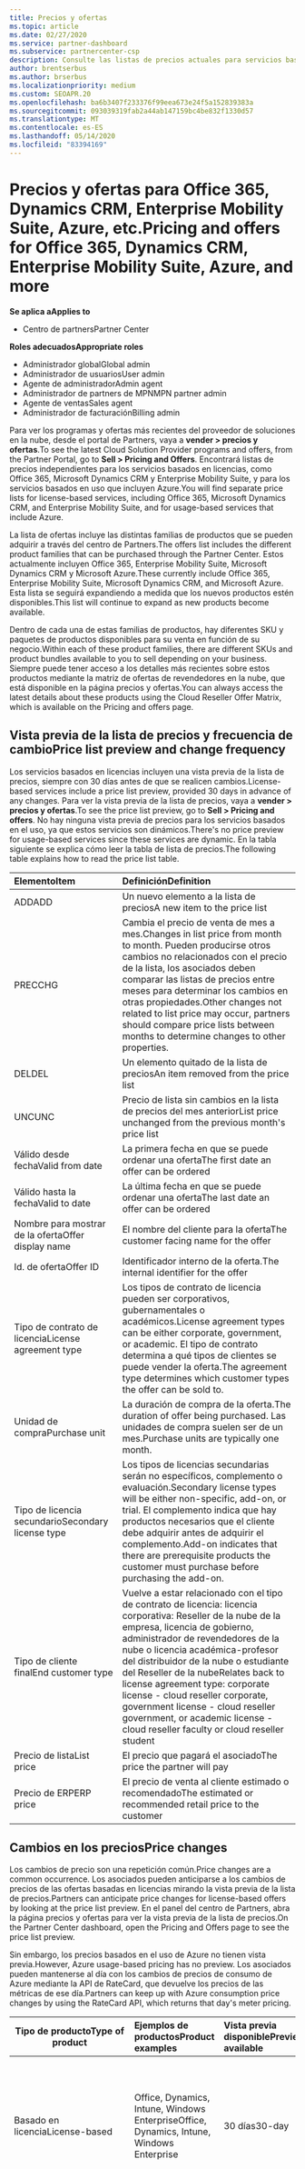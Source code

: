 ```yaml
---
title: Precios y ofertas
ms.topic: article
ms.date: 02/27/2020
ms.service: partner-dashboard
ms.subservice: partnercenter-csp
description: Consulte las listas de precios actuales para servicios basados en licencias como Office 365, Microsoft Dynamics CRM y Enterprise Mobility Suite, y servicios basados en uso como Azure.
author: brentserbus
ms.author: brserbus
ms.localizationpriority: medium
ms.custom: SEOAPR.20
ms.openlocfilehash: ba6b3407f233376f99eea673e24f5a152839383a
ms.sourcegitcommit: 093039319fab2a44ab147159bc4be832f1330d57
ms.translationtype: MT
ms.contentlocale: es-ES
ms.lasthandoff: 05/14/2020
ms.locfileid: "83394169"
---
```

# <a name="pricing-and-offers-for-office-365-dynamics-crm-enterprise-mobility-suite-azure-and-more"></a><span data-ttu-id="e4450-103">Precios y ofertas para Office 365, Dynamics CRM, Enterprise Mobility Suite, Azure, etc.</span><span class="sxs-lookup"><span data-stu-id="e4450-103">Pricing and offers for Office 365, Dynamics CRM, Enterprise Mobility Suite, Azure, and more</span></span>

<span data-ttu-id="e4450-104">**Se aplica a**</span><span class="sxs-lookup"><span data-stu-id="e4450-104">**Applies to**</span></span>

- <span data-ttu-id="e4450-105">Centro de partners</span><span class="sxs-lookup"><span data-stu-id="e4450-105">Partner Center</span></span>

<span data-ttu-id="e4450-106">**Roles adecuados**</span><span class="sxs-lookup"><span data-stu-id="e4450-106">**Appropriate roles**</span></span>

- <span data-ttu-id="e4450-107">Administrador global</span><span class="sxs-lookup"><span data-stu-id="e4450-107">Global admin</span></span>
- <span data-ttu-id="e4450-108">Administrador de usuarios</span><span class="sxs-lookup"><span data-stu-id="e4450-108">User admin</span></span>
- <span data-ttu-id="e4450-109">Agente de administrador</span><span class="sxs-lookup"><span data-stu-id="e4450-109">Admin agent</span></span>
- <span data-ttu-id="e4450-110">Administrador de partners de MPN</span><span class="sxs-lookup"><span data-stu-id="e4450-110">MPN partner admin</span></span>
- <span data-ttu-id="e4450-111">Agente de ventas</span><span class="sxs-lookup"><span data-stu-id="e4450-111">Sales agent</span></span>
- <span data-ttu-id="e4450-112">Administrador de facturación</span><span class="sxs-lookup"><span data-stu-id="e4450-112">Billing admin</span></span>

<span data-ttu-id="e4450-113">Para ver los programas y ofertas más recientes del proveedor de soluciones en la nube, desde el portal de Partners, vaya a **vender > precios y ofertas**.</span><span class="sxs-lookup"><span data-stu-id="e4450-113">To see the latest Cloud Solution Provider programs and offers, from the Partner Portal, go to **Sell > Pricing and Offers**.</span></span> <span data-ttu-id="e4450-114">Encontrará listas de precios independientes para los servicios basados en licencias, como Office 365, Microsoft Dynamics CRM y Enterprise Mobility Suite, y para los servicios basados en uso que incluyen Azure.</span><span class="sxs-lookup"><span data-stu-id="e4450-114">You will find separate price lists for license-based services, including Office 365, Microsoft Dynamics CRM, and Enterprise Mobility Suite, and for usage-based services that include Azure.</span></span>

<span data-ttu-id="e4450-115">La lista de ofertas incluye las distintas familias de productos que se pueden adquirir a través del centro de Partners.</span><span class="sxs-lookup"><span data-stu-id="e4450-115">The offers list includes the different product families that can be purchased through the Partner Center.</span></span> <span data-ttu-id="e4450-116">Estos actualmente incluyen Office 365, Enterprise Mobility Suite, Microsoft Dynamics CRM y Microsoft Azure.</span><span class="sxs-lookup"><span data-stu-id="e4450-116">These currently include Office 365, Enterprise Mobility Suite, Microsoft Dynamics CRM, and Microsoft Azure.</span></span> <span data-ttu-id="e4450-117">Esta lista se seguirá expandiendo a medida que los nuevos productos estén disponibles.</span><span class="sxs-lookup"><span data-stu-id="e4450-117">This list will continue to expand as new products become available.</span></span>

<span data-ttu-id="e4450-118">Dentro de cada una de estas familias de productos, hay diferentes SKU y paquetes de productos disponibles para su venta en función de su negocio.</span><span class="sxs-lookup"><span data-stu-id="e4450-118">Within each of these product families, there are different SKUs and product bundles available to you to sell depending on your business.</span></span> <span data-ttu-id="e4450-119">Siempre puede tener acceso a los detalles más recientes sobre estos productos mediante la matriz de ofertas de revendedores en la nube, que está disponible en la página precios y ofertas.</span><span class="sxs-lookup"><span data-stu-id="e4450-119">You can always access the latest details about these products using the Cloud Reseller Offer Matrix, which is available on the Pricing and offers page.</span></span>

## <a name="price-list-preview-and-change-frequency"></a><span data-ttu-id="e4450-120">Vista previa de la lista de precios y frecuencia de cambio</span><span class="sxs-lookup"><span data-stu-id="e4450-120">Price list preview and change frequency</span></span> 

<span data-ttu-id="e4450-121">Los servicios basados en licencias incluyen una vista previa de la lista de precios, siempre con 30 días antes de que se realicen cambios.</span><span class="sxs-lookup"><span data-stu-id="e4450-121">License-based services include a price list preview, provided 30 days in advance of any changes.</span></span> <span data-ttu-id="e4450-122">Para ver la vista previa de la lista de precios, vaya a **vender > precios y ofertas**.</span><span class="sxs-lookup"><span data-stu-id="e4450-122">To see the price list preview, go to **Sell > Pricing and offers**.</span></span> <span data-ttu-id="e4450-123">No hay ninguna vista previa de precios para los servicios basados en el uso, ya que estos servicios son dinámicos.</span><span class="sxs-lookup"><span data-stu-id="e4450-123">There's no price preview for usage-based services since these services are dynamic.</span></span> <span data-ttu-id="e4450-124">En la tabla siguiente se explica cómo leer la tabla de lista de precios.</span><span class="sxs-lookup"><span data-stu-id="e4450-124">The following table explains how to read the price list table.</span></span>

|<span data-ttu-id="e4450-125">**Elemento**</span><span class="sxs-lookup"><span data-stu-id="e4450-125">**Item**</span></span>        |<span data-ttu-id="e4450-126">**Definición**</span><span class="sxs-lookup"><span data-stu-id="e4450-126">**Definition**</span></span>      |
|:-----------   |:-----------   |
|<span data-ttu-id="e4450-127">ADD</span><span class="sxs-lookup"><span data-stu-id="e4450-127">ADD</span></span>   |<span data-ttu-id="e4450-128">Un nuevo elemento a la lista de precios</span><span class="sxs-lookup"><span data-stu-id="e4450-128">A new item to the price list</span></span>|
|<span data-ttu-id="e4450-129">PREC</span><span class="sxs-lookup"><span data-stu-id="e4450-129">CHG</span></span>   |<span data-ttu-id="e4450-130">Cambia el precio de venta de mes a mes.</span><span class="sxs-lookup"><span data-stu-id="e4450-130">Changes in list price from month to month.</span></span> <span data-ttu-id="e4450-131">Pueden producirse otros cambios no relacionados con el precio de la lista, los asociados deben comparar las listas de precios entre meses para determinar los cambios en otras propiedades.</span><span class="sxs-lookup"><span data-stu-id="e4450-131">Other changes not related to list price may occur, partners should compare price lists between months to determine changes to other properties.</span></span>|
|<span data-ttu-id="e4450-132">DEL</span><span class="sxs-lookup"><span data-stu-id="e4450-132">DEL</span></span>   |<span data-ttu-id="e4450-133">Un elemento quitado de la lista de precios</span><span class="sxs-lookup"><span data-stu-id="e4450-133">An item removed from the price list</span></span>|
|<span data-ttu-id="e4450-134">UNC</span><span class="sxs-lookup"><span data-stu-id="e4450-134">UNC</span></span>   |<span data-ttu-id="e4450-135">Precio de lista sin cambios en la lista de precios del mes anterior</span><span class="sxs-lookup"><span data-stu-id="e4450-135">List price unchanged from the previous month's price list</span></span>  |
|<span data-ttu-id="e4450-136">Válido desde fecha</span><span class="sxs-lookup"><span data-stu-id="e4450-136">Valid from date</span></span>   |<span data-ttu-id="e4450-137">La primera fecha en que se puede ordenar una oferta</span><span class="sxs-lookup"><span data-stu-id="e4450-137">The first date an offer can be ordered</span></span>    |
|<span data-ttu-id="e4450-138">Válido hasta la fecha</span><span class="sxs-lookup"><span data-stu-id="e4450-138">Valid to date</span></span>   |<span data-ttu-id="e4450-139">La última fecha en que se puede ordenar una oferta</span><span class="sxs-lookup"><span data-stu-id="e4450-139">The last date an offer can be ordered</span></span>   |
|<span data-ttu-id="e4450-140">Nombre para mostrar de la oferta</span><span class="sxs-lookup"><span data-stu-id="e4450-140">Offer display name</span></span>   |<span data-ttu-id="e4450-141">El nombre del cliente para la oferta</span><span class="sxs-lookup"><span data-stu-id="e4450-141">The customer facing name for the offer</span></span>   |
|<span data-ttu-id="e4450-142">Id. de oferta</span><span class="sxs-lookup"><span data-stu-id="e4450-142">Offer ID</span></span>   |<span data-ttu-id="e4450-143">Identificador interno de la oferta.</span><span class="sxs-lookup"><span data-stu-id="e4450-143">The internal identifier for the offer</span></span>   |
|<span data-ttu-id="e4450-144">Tipo de contrato de licencia</span><span class="sxs-lookup"><span data-stu-id="e4450-144">License agreement type</span></span>   |<span data-ttu-id="e4450-145">Los tipos de contrato de licencia pueden ser corporativos, gubernamentales o académicos.</span><span class="sxs-lookup"><span data-stu-id="e4450-145">License agreement types can be either corporate, government, or academic.</span></span> <span data-ttu-id="e4450-146">El tipo de contrato determina a qué tipos de clientes se puede vender la oferta.</span><span class="sxs-lookup"><span data-stu-id="e4450-146">The agreement type determines which customer types the offer can be sold to.</span></span>|
|<span data-ttu-id="e4450-147">Unidad de compra</span><span class="sxs-lookup"><span data-stu-id="e4450-147">Purchase unit</span></span>   |<span data-ttu-id="e4450-148">La duración de compra de la oferta.</span><span class="sxs-lookup"><span data-stu-id="e4450-148">The duration of offer being purchased.</span></span> <span data-ttu-id="e4450-149">Las unidades de compra suelen ser de un mes.</span><span class="sxs-lookup"><span data-stu-id="e4450-149">Purchase units are typically one month.</span></span>   |
|<span data-ttu-id="e4450-150">Tipo de licencia secundario</span><span class="sxs-lookup"><span data-stu-id="e4450-150">Secondary license type</span></span>   |<span data-ttu-id="e4450-151">Los tipos de licencias secundarias serán no específicos, complemento o evaluación.</span><span class="sxs-lookup"><span data-stu-id="e4450-151">Secondary license types will be either non-specific, add-on, or trial.</span></span> <span data-ttu-id="e4450-152">El complemento indica que hay productos necesarios que el cliente debe adquirir antes de adquirir el complemento.</span><span class="sxs-lookup"><span data-stu-id="e4450-152">Add-on indicates that there are prerequisite products the customer must purchase before purchasing the add-on.</span></span>|
|<span data-ttu-id="e4450-153">Tipo de cliente final</span><span class="sxs-lookup"><span data-stu-id="e4450-153">End customer type</span></span>   |<span data-ttu-id="e4450-154">Vuelve a estar relacionado con el tipo de contrato de licencia: licencia corporativa: Reseller de la nube de la empresa, licencia de gobierno, administrador de revendedores de la nube o licencia académica-profesor del distribuidor de la nube o estudiante del Reseller de la nube</span><span class="sxs-lookup"><span data-stu-id="e4450-154">Relates back to license agreement type: corporate license - cloud reseller corporate, government license - cloud reseller government, or academic license - cloud reseller faculty or cloud reseller student</span></span>   |
|<span data-ttu-id="e4450-155">Precio de lista</span><span class="sxs-lookup"><span data-stu-id="e4450-155">List price</span></span>   |<span data-ttu-id="e4450-156">El precio que pagará el asociado</span><span class="sxs-lookup"><span data-stu-id="e4450-156">The price the partner will pay</span></span>   |
|<span data-ttu-id="e4450-157">Precio de ERP</span><span class="sxs-lookup"><span data-stu-id="e4450-157">ERP price</span></span>   |<span data-ttu-id="e4450-158">El precio de venta al cliente estimado o recomendado</span><span class="sxs-lookup"><span data-stu-id="e4450-158">The estimated or recommended retail price to the customer</span></span>   |

## <a name="price-changes"></a><span data-ttu-id="e4450-159">Cambios en los precios</span><span class="sxs-lookup"><span data-stu-id="e4450-159">Price changes</span></span>

<span data-ttu-id="e4450-160">Los cambios de precio son una repetición común.</span><span class="sxs-lookup"><span data-stu-id="e4450-160">Price changes are a common occurrence.</span></span> <span data-ttu-id="e4450-161">Los asociados pueden anticiparse a los cambios de precios de las ofertas basadas en licencias mirando la vista previa de la lista de precios.</span><span class="sxs-lookup"><span data-stu-id="e4450-161">Partners can anticipate price changes for license-based offers by looking at the price list preview.</span></span> <span data-ttu-id="e4450-162">En el panel del centro de Partners, abra la página precios y ofertas para ver la vista previa de la lista de precios.</span><span class="sxs-lookup"><span data-stu-id="e4450-162">On the Partner Center dashboard, open the Pricing and Offers page to see the price list preview.</span></span>

<span data-ttu-id="e4450-163">Sin embargo, los precios basados en el uso de Azure no tienen vista previa.</span><span class="sxs-lookup"><span data-stu-id="e4450-163">However, Azure usage-based pricing has no preview.</span></span> <span data-ttu-id="e4450-164">Los asociados pueden mantenerse al día con los cambios de precios de consumo de Azure mediante la API de RateCard, que devuelve los precios de las métricas de ese día.</span><span class="sxs-lookup"><span data-stu-id="e4450-164">Partners can keep up with Azure consumption price changes by using the RateCard API, which returns that day's meter pricing.</span></span>

|<span data-ttu-id="e4450-165">**Tipo de producto**</span><span class="sxs-lookup"><span data-stu-id="e4450-165">**Type of product**</span></span>   |<span data-ttu-id="e4450-166">**Ejemplos de productos**</span><span class="sxs-lookup"><span data-stu-id="e4450-166">**Product examples**</span></span>  |<span data-ttu-id="e4450-167">**Vista previa disponible**</span><span class="sxs-lookup"><span data-stu-id="e4450-167">**Preview available**</span></span> |<span data-ttu-id="e4450-168">**Cambiar detalles**</span><span class="sxs-lookup"><span data-stu-id="e4450-168">**Change details**</span></span>|
|-----------------------|:-----------------------|:-------------------|------------------|
|<span data-ttu-id="e4450-169">Basado en licencia</span><span class="sxs-lookup"><span data-stu-id="e4450-169">License-based</span></span>|<span data-ttu-id="e4450-170">Office, Dynamics, Intune, Windows Enterprise</span><span class="sxs-lookup"><span data-stu-id="e4450-170">Office, Dynamics, Intune, Windows Enterprise</span></span>|<span data-ttu-id="e4450-171">30 días</span><span class="sxs-lookup"><span data-stu-id="e4450-171">30-day</span></span>|<span data-ttu-id="e4450-172">Lista de cambios de precios marcados como CHNG en las listas de precios de vista previa</span><span class="sxs-lookup"><span data-stu-id="e4450-172">List price changes marked CHNG in preview price lists</span></span>|
|<span data-ttu-id="e4450-173">Basado en el uso</span><span class="sxs-lookup"><span data-stu-id="e4450-173">Usage-based</span></span>|<span data-ttu-id="e4450-174">Recursos de Azure</span><span class="sxs-lookup"><span data-stu-id="e4450-174">Azure resources</span></span>|<span data-ttu-id="e4450-175">No disponible</span><span class="sxs-lookup"><span data-stu-id="e4450-175">Not available</span></span>|<span data-ttu-id="e4450-176">Registro de cambios disponible en la pestaña **historial de cambios** de la lista de precios del mes anterior</span><span class="sxs-lookup"><span data-stu-id="e4450-176">Change log available in previous month's price list's **Change History** tab</span></span>|
|<span data-ttu-id="e4450-177">Software</span><span class="sxs-lookup"><span data-stu-id="e4450-177">Software</span></span>||<span data-ttu-id="e4450-178">No disponible</span><span class="sxs-lookup"><span data-stu-id="e4450-178">Not available</span></span>|<span data-ttu-id="e4450-179">Comparar listas de precios manualmente de un mes a otro</span><span class="sxs-lookup"><span data-stu-id="e4450-179">Compare price lists manually from month to month</span></span>|
|<span data-ttu-id="e4450-180">Reservations</span><span class="sxs-lookup"><span data-stu-id="e4450-180">Reservations</span></span>|<span data-ttu-id="e4450-181">Máquinas virtuales, prepago</span><span class="sxs-lookup"><span data-stu-id="e4450-181">Virtual machines, pre-paid</span></span>|<span data-ttu-id="e4450-182">No disponible</span><span class="sxs-lookup"><span data-stu-id="e4450-182">Not available</span></span>|<span data-ttu-id="e4450-183">Comparar listas de precios manualmente de un mes a otro</span><span class="sxs-lookup"><span data-stu-id="e4450-183">Compare price lists manually from month to month</span></span>|

<span data-ttu-id="e4450-184">Los precios basados en el uso pueden cambiar a lo largo de un mes.</span><span class="sxs-lookup"><span data-stu-id="e4450-184">Usage-based prices can change throughout a month.</span></span> <span data-ttu-id="e4450-185">Para obtener los precios diarios actuales de estos recursos de Azure, los asociados deben llamar a la API de RateCard.</span><span class="sxs-lookup"><span data-stu-id="e4450-185">To get 'current' daily pricing for these Azure resources, partners need to call the RateCard API.</span></span> 

> [!Note] 
> <span data-ttu-id="e4450-186">Los cambios de precio de suscripción solo se aplican durante una renovación.</span><span class="sxs-lookup"><span data-stu-id="e4450-186">Subscription price changes apply only during a renewal.</span></span> <span data-ttu-id="e4450-187">Los cargos mensuales de un asociado se determinan con el precio de compra o el precio en el momento de la creación de una suscripción.</span><span class="sxs-lookup"><span data-stu-id="e4450-187">A partner's monthly charge is determined at the price of purchase, or the price at the time of creating a subscription.</span></span> <span data-ttu-id="e4450-188">Si un precio aumenta o disminuye después de adquirir el plazo anual, el asociado no se cobrará el precio modificado hasta la renovación, normalmente en el plazo de 12 meses.</span><span class="sxs-lookup"><span data-stu-id="e4450-188">If a price increases or decrease after the annual term is acquired, the partner is not charged the changed price until the renewal - typically at the 12-month term.</span></span>

## <a name="pricing-and-special-segments"></a><span data-ttu-id="e4450-189">Precios y segmentos especiales</span><span class="sxs-lookup"><span data-stu-id="e4450-189">Pricing and special segments</span></span>

<span data-ttu-id="e4450-190">CSP ofrece algunos servicios a segmentos de mercado especiales, por ejemplo, educación, sin ánimo de lucro y en la nube de la comunidad gubernamental.</span><span class="sxs-lookup"><span data-stu-id="e4450-190">CSP offers some services to special market segments, for example, education, non-profit and government community cloud.</span></span> <span data-ttu-id="e4450-191">No todos los servicios están disponibles en todos los canales.</span><span class="sxs-lookup"><span data-stu-id="e4450-191">Not all services are available in every channel.</span></span> <span data-ttu-id="e4450-192">Ningún segmento tiene como valor predeterminado lo que llamamos segmento "comercial".</span><span class="sxs-lookup"><span data-stu-id="e4450-192">No segment defaults to what we call the 'commercial' segment.</span></span> <span data-ttu-id="e4450-193">Todos los precios basados en licencias están disponibles en la lista de precios basada en licencias en la página precios y ofertas.</span><span class="sxs-lookup"><span data-stu-id="e4450-193">All license-based pricing is available in the license-based price list on the Pricing and Offers page.</span></span> <span data-ttu-id="e4450-194">Azure Government precios está disponible en la lista de precios basada en el uso cuando se inicia sesión en el inquilino de CSP habilitado para Azure Government.</span><span class="sxs-lookup"><span data-stu-id="e4450-194">Azure Government pricing is available in the usage-based price list when signed into the Azure Government enabled CSP tenant.</span></span>

|<span data-ttu-id="e4450-195">**Segmento**</span><span class="sxs-lookup"><span data-stu-id="e4450-195">**Segment**</span></span>   |<span data-ttu-id="e4450-196">**Quién debe calificar**</span><span class="sxs-lookup"><span data-stu-id="e4450-196">**who needs to qualify**</span></span>   |<span data-ttu-id="e4450-197">**El asociado califica al cliente**</span><span class="sxs-lookup"><span data-stu-id="e4450-197">**Partner qualifies customer**</span></span>|<span data-ttu-id="e4450-198">**Tipos de productos habilitados**</span><span class="sxs-lookup"><span data-stu-id="e4450-198">**Enabled product types**</span></span>|
|-------------------|-----------------------|----------------------------|-----------------------------|
|<span data-ttu-id="e4450-199">Educación</span><span class="sxs-lookup"><span data-stu-id="e4450-199">Education</span></span>|<span data-ttu-id="e4450-200">Customer</span><span class="sxs-lookup"><span data-stu-id="e4450-200">Customer</span></span>|<span data-ttu-id="e4450-201">No, Microsoft llevará a cabo la calificación del cliente</span><span class="sxs-lookup"><span data-stu-id="e4450-201">No, customer qualification will be performed by Microsoft</span></span> |<span data-ttu-id="e4450-202">Solo basado en licencia</span><span class="sxs-lookup"><span data-stu-id="e4450-202">License-based only</span></span>|
|<span data-ttu-id="e4450-203">Sin ánimo de lucro</span><span class="sxs-lookup"><span data-stu-id="e4450-203">Non-profit</span></span>|<span data-ttu-id="e4450-204">Customer</span><span class="sxs-lookup"><span data-stu-id="e4450-204">Customer</span></span>|<span data-ttu-id="e4450-205">No, el cliente se califica fuera del centro de Partners</span><span class="sxs-lookup"><span data-stu-id="e4450-205">No, customer qualifies outside of Partner Center</span></span>|<span data-ttu-id="e4450-206">Solo basado en licencia</span><span class="sxs-lookup"><span data-stu-id="e4450-206">License-based only</span></span>|
|<span data-ttu-id="e4450-207">Government Community Cloud (GCC)</span><span class="sxs-lookup"><span data-stu-id="e4450-207">Government Community Cloud (GCC)</span></span>|<span data-ttu-id="e4450-208">Socio comercial y cliente</span><span class="sxs-lookup"><span data-stu-id="e4450-208">Partner and customer</span></span>|<span data-ttu-id="e4450-209">Una vez habilitado GCC, el asociado puede crear clientes GCC</span><span class="sxs-lookup"><span data-stu-id="e4450-209">Once GCC enabled, partner can create GCC customers</span></span>| <span data-ttu-id="e4450-210">Solo basado en licencia</span><span class="sxs-lookup"><span data-stu-id="e4450-210">License-based only</span></span>|
|<span data-ttu-id="e4450-211">Azure Government</span><span class="sxs-lookup"><span data-stu-id="e4450-211">Azure Government</span></span>|<span data-ttu-id="e4450-212">Asociado</span><span class="sxs-lookup"><span data-stu-id="e4450-212">Partner</span></span>|<span data-ttu-id="e4450-213">Una vez calificado, el asociado funciona en un inquilino de CSP específico para Azure Government</span><span class="sxs-lookup"><span data-stu-id="e4450-213">Once qualified, partner operates in a CSP tenant specific to Azure Government</span></span>|<span data-ttu-id="e4450-214">Recursos de Azure</span><span class="sxs-lookup"><span data-stu-id="e4450-214">Azure resources</span></span>|

<span data-ttu-id="e4450-215">Los márgenes asociados, la diferencia entre el precio de venta y los precios de venta estimados, pueden variar de segmento a segmento.</span><span class="sxs-lookup"><span data-stu-id="e4450-215">Partner margins, the difference between the list price and the estimated retail prices, may vary from segment to segment.</span></span> <span data-ttu-id="e4450-216">Normalmente, la educación y los no beneficios suelen tener márgenes inferiores o no para los asociados de CSP.</span><span class="sxs-lookup"><span data-stu-id="e4450-216">Typically, education and non-profit tend to have lower or no margins for CSP partners.</span></span> <span data-ttu-id="e4450-217">Consulte la lista de precios basada en licencias para ver los valores exactos.</span><span class="sxs-lookup"><span data-stu-id="e4450-217">Refer to the license-based price list for exact values.</span></span>  
## <a name="pricing-between-azure-and-non-azure"></a><span data-ttu-id="e4450-218">Precios entre Azure y no Azure</span><span class="sxs-lookup"><span data-stu-id="e4450-218">Pricing between Azure and non-Azure</span></span>

<span data-ttu-id="e4450-219">Los precios difieren en diferentes tipos de ofertas.</span><span class="sxs-lookup"><span data-stu-id="e4450-219">Pricing differs across different types of offers.</span></span> <span data-ttu-id="e4450-220">Los precios basados en licencias suelen ser la cantidad por puesto (licencia) de un mes determinado.</span><span class="sxs-lookup"><span data-stu-id="e4450-220">License-based pricing is typically the amount per seat (license) for a given month.</span></span> <span data-ttu-id="e4450-221">Los precios basados en el uso se determinan mediante el uso de un recurso determinado, con un identificador de medidor asociado.</span><span class="sxs-lookup"><span data-stu-id="e4450-221">Usage-based pricing is determined by use of a given resource, with an associated meter ID.</span></span> <span data-ttu-id="e4450-222">Los asociados no se cobran por adquirir la suscripción de Azure.</span><span class="sxs-lookup"><span data-stu-id="e4450-222">Partners are not charged for acquiring the Azure subscription.</span></span> <span data-ttu-id="e4450-223">Sin embargo, se cobra a los asociados los recursos consumidos por diferentes implementaciones en la suscripción de Azure.</span><span class="sxs-lookup"><span data-stu-id="e4450-223">However, partners are charged for resources consumed by different deployments under the Azure subscription.</span></span> <span data-ttu-id="e4450-224">Los precios de la lista de precios basada en el uso están organizados en torno a distintos identificadores de medidor de recursos en Azure.</span><span class="sxs-lookup"><span data-stu-id="e4450-224">Pricing in the usage-based price list is organized around different resource meter IDs in Azure.</span></span>

<span data-ttu-id="e4450-225">Las reservas de Azure son compras basadas en términos para el tipo de recurso en particular Virtual Machines.</span><span class="sxs-lookup"><span data-stu-id="e4450-225">Azure reservations are term-based purchases for the particular resource type - Virtual Machines.</span></span> <span data-ttu-id="e4450-226">La compra de una reserva de Azure permite que un asociado pague previamente (términos de uno o tres años) y Reserve una máquina virtual determinada.</span><span class="sxs-lookup"><span data-stu-id="e4450-226">Purchasing an Azure reservation enables a partner to pre-pay (one- or three-year terms) and reserve a given virtual machine.</span></span> <span data-ttu-id="e4450-227">Las reservas guardan el dinero del socio comercial y garantizan que la máquina virtual esté siempre disponible mientras dure el período.</span><span class="sxs-lookup"><span data-stu-id="e4450-227">Reservations save the partner money and ensuring their virtual machine is always available for the duration of the term.</span></span> <span data-ttu-id="e4450-228">Un asociado puede alinear la reserva que desee con los identificadores de medidor de recursos basados en el uso.</span><span class="sxs-lookup"><span data-stu-id="e4450-228">A partner can align the reservation they want against the usage-based resource meter IDs.</span></span> <span data-ttu-id="e4450-229">Los identificadores de medidor son coherentes en todo el recurso, tanto si el asociado compra una máquina virtual como si simplemente implementa la máquina virtual como un recurso basado en el uso.</span><span class="sxs-lookup"><span data-stu-id="e4450-229">The meter IDs are consistent across the resource, whether the partner is purchasing a virtual machine or simply deploying the virtual machine as a usage-based resource.</span></span>

## <a name="offers-matrix"></a><span data-ttu-id="e4450-230">Matriz de ofertas</span><span class="sxs-lookup"><span data-stu-id="e4450-230">Offers matrix</span></span>

<span data-ttu-id="e4450-231">En la página precios y ofertas, vea la matriz de la oferta del Reseller de la nube para obtener información acerca de las diferentes SKU y paquetes de productos disponibles para su venta.</span><span class="sxs-lookup"><span data-stu-id="e4450-231">On the Pricing and offers page, view the Cloud Reseller Offer Matrix, to read about the different SKUs and product bundles available to you to sell.</span></span> <span data-ttu-id="e4450-232">La matriz de ofertas incluye qué ofertas están disponibles por configuración regional.</span><span class="sxs-lookup"><span data-stu-id="e4450-232">The offers matrix includes which offers are available per locale.</span></span> <span data-ttu-id="e4450-233">Si un elemento aparece en la lista de precios pero no en la matriz de la oferta, significa que aún no se pueden ordenar los productos.</span><span class="sxs-lookup"><span data-stu-id="e4450-233">If an item is listed on the price list but not on the offer matrix, it means that the products cannot be ordered yet.</span></span> <span data-ttu-id="e4450-234">En cuanto estén disponibles para el pedido, se actualizará la matriz de ofertas.</span><span class="sxs-lookup"><span data-stu-id="e4450-234">As soon as they are available to order, the offers matrix is updated.</span></span>

<span data-ttu-id="e4450-235">Para los asociados de CSP que usan los kits de desarrollo de software (SDK) del centro de Partners.</span><span class="sxs-lookup"><span data-stu-id="e4450-235">For CSP partners who use the Partner Center Software Development Kits (SDKs).</span></span> <span data-ttu-id="e4450-236">Microsoft también publica una lista de los servicios de Azure en CSP en la página de precios y ofertas.</span><span class="sxs-lookup"><span data-stu-id="e4450-236">Microsoft also publishes a list of the Azure Services in CSP on the Pricing and offers page.</span></span>

### <a name="offers-matrix-and-price-list-questions"></a><span data-ttu-id="e4450-237">Ofrece preguntas sobre matrices y listas de precios</span><span class="sxs-lookup"><span data-stu-id="e4450-237">Offers matrix and price list questions</span></span>

<span data-ttu-id="e4450-238">Si tiene preguntas sobre la lista de precios o la matriz de ofertas, envíe una solicitud de servicio a través del centro de Partners.</span><span class="sxs-lookup"><span data-stu-id="e4450-238">If you have questions about the price list or offer matrix, submit a service request through the Partner Center.</span></span>

## <a name="offer-limits"></a><span data-ttu-id="e4450-239">Límites de la oferta</span><span class="sxs-lookup"><span data-stu-id="e4450-239">Offer limits</span></span>

<span data-ttu-id="e4450-240">Algunas ofertas basadas en licencias tienen ciertas reglas y limitaciones que prohíben varias compras para el mismo cliente.</span><span class="sxs-lookup"><span data-stu-id="e4450-240">Some license-based offers have certain rules and limitations that prohibit multiple purchases for the same customer.</span></span> <span data-ttu-id="e4450-241">Estas reglas se aplican a la mayoría de las ofertas de evaluación y a muchas de las pequeñas empresas.</span><span class="sxs-lookup"><span data-stu-id="e4450-241">These rules apply to most trials and many of the small business offers.</span></span> <span data-ttu-id="e4450-242">Las **ofertas de pequeñas empresas** están definidas por las ofertas que tienen un recuento máximo de licencias inferior a 300.</span><span class="sxs-lookup"><span data-stu-id="e4450-242">**Small business offers** are defined by those offers that have a maximum license count that is less than 300.</span></span>

<span data-ttu-id="e4450-243">Estas restricciones de compra se definen como parte de la configuración de la oferta y se pueden encontrar mirando en la matriz de la lista de ofertas.</span><span class="sxs-lookup"><span data-stu-id="e4450-243">These purchasing constraints are defined as part of the offer configuration and can be found by looking in the offer list matrix.</span></span> <span data-ttu-id="e4450-244">Dos columnas de datos trabajan juntas para definir la aplicación: 1.</span><span class="sxs-lookup"><span data-stu-id="e4450-244">Two columns of data work together to define the enforcement: 1.</span></span> <span data-ttu-id="e4450-245">Ámbito de límite de la oferta y 2.</span><span class="sxs-lookup"><span data-stu-id="e4450-245">Offer Limit Scope and 2.</span></span> <span data-ttu-id="e4450-246">Límite de la oferta.</span><span class="sxs-lookup"><span data-stu-id="e4450-246">Offer Limit.</span></span> <span data-ttu-id="e4450-247">Las restricciones se aplican durante una compra.</span><span class="sxs-lookup"><span data-stu-id="e4450-247">The constraints are enforced during a purchase.</span></span> <span data-ttu-id="e4450-248">El catálogo del centro de Partners impedirá que un socio adquiera más ofertas de las que permiten las reglas.</span><span class="sxs-lookup"><span data-stu-id="e4450-248">The catalog in partner center will disallow a partner from purchasing more offers than the rules allow.</span></span> <span data-ttu-id="e4450-249">Cualquier intento de infringir las restricciones producirá un error.</span><span class="sxs-lookup"><span data-stu-id="e4450-249">Any attempt to violate the constraints will result in an error.</span></span>

<span data-ttu-id="e4450-250">El ámbito del límite de la oferta se registra como una columna en la matriz de la lista de ofertas y puede tener valores de ninguno, duración o simultáneo.</span><span class="sxs-lookup"><span data-stu-id="e4450-250">Offer limit scope is recorded as a column on the offer list matrix and can have values of None, Lifetime or Concurrent.</span></span> 

- <span data-ttu-id="e4450-251">Las ofertas con **ninguno** se pueden adquirir sin restricciones.</span><span class="sxs-lookup"><span data-stu-id="e4450-251">Offers with **None** can be purchased without constraints.</span></span>
- <span data-ttu-id="e4450-252">Las ofertas de **duración** solo se pueden adquirir una vez.</span><span class="sxs-lookup"><span data-stu-id="e4450-252">**Lifetime** offers can be purchased only once.</span></span>
- <span data-ttu-id="e4450-253">Las ofertas **simultáneas** se pueden comprar tantas veces como permita el valor de límite de la **oferta** para esa oferta.</span><span class="sxs-lookup"><span data-stu-id="e4450-253">**Concurrent** offers can be purchased as many times as is allowed by the **Offer Limit** value for that offer.</span></span> <span data-ttu-id="e4450-254">La mayoría de las pruebas tienen un ámbito de límite de ofertas de duración con un límite de oferta de "1".</span><span class="sxs-lookup"><span data-stu-id="e4450-254">Most trials have a Lifetime Offer Limit Scope with an Offer Limit of "1".</span></span> <span data-ttu-id="e4450-255">La mayoría de las ofertas de pequeñas empresas tienen un ámbito de límite de oferta simultáneo con un límite de oferta de "2".</span><span class="sxs-lookup"><span data-stu-id="e4450-255">Most small business offers have a Concurrent Offer Limit Scope with an Offer Limit of "2".</span></span>

> [!IMPORTANT]
> <span data-ttu-id="e4450-256">Los límites de simultaneidad se aplican incluso si se cancela una oferta.</span><span class="sxs-lookup"><span data-stu-id="e4450-256">Concurrency limits are enforced even if an offer is canceled.</span></span> <span data-ttu-id="e4450-257">Una oferta debe cancelarse completamente y, a continuación, desaprovisionarse para liberar un espacio adicional que permita otra compra.</span><span class="sxs-lookup"><span data-stu-id="e4450-257">An offer must be completely canceled and then deprovisioned in order to free up an additional space allowing for another purchase.</span></span>

### <a name="taxes-and-pricing"></a><span data-ttu-id="e4450-258">Impuestos y precios</span><span class="sxs-lookup"><span data-stu-id="e4450-258">Taxes and pricing</span></span>

<span data-ttu-id="e4450-259">Todos los precios de las listas de precios de CSP del centro de Partners son impuestos incluidos.</span><span class="sxs-lookup"><span data-stu-id="e4450-259">All pricing in partner center CSP price lists is tax inclusive.</span></span> <span data-ttu-id="e4450-260">Para obtener más información en el centro de Partners, documentar los [impuestos y las exenciones fiscales](tax-and-tax-exemptions.md).</span><span class="sxs-lookup"><span data-stu-id="e4450-260">For more information in the Partner Center document [Taxes and tax exemptions](tax-and-tax-exemptions.md).</span></span>
